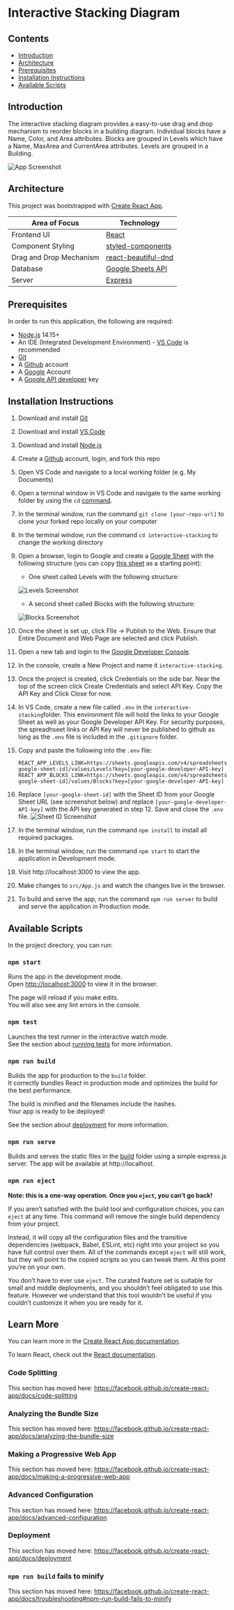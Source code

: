 # Interactive Stacking Diagram

## Contents

- [Introduction](#Introduction)
- [Architecture](#Architecture)
- [Prerequisites](#Prerequisites)
- [Installation Instructions](#Installation-Instructions)
- [Available Scripts](#Available-Scripts)

## Introduction

The interactive stacking diagram provides a easy-to-use drag and drop mechanism to reorder blocks in a building diagram. Individual blocks have a Name, Color, and Area attributes. Blocks are grouped in Levels which have a Name, MaxArea and CurrentArea attributes. Levels are grouped in a Building.

![App Screenshot](https://raw.githubusercontent.com/jeffreyclu/interactive-stacking/master/README.assets/Screen%20Shot%202020-10-28%20at%202.43.17%20PM.png)

## Architecture

This project was bootstrapped with [Create React App](https://github.com/facebook/create-react-app).

| Area of Focus           | Technology          |
| ----------------------- | ------------------- |
| Frontend UI             | [React](https://reactjs.org/)               |
| Component Styling       | [styled-components](https://styled-components.com/)   |
| Drag and Drop Mechanism | [react-beautiful-dnd](https://github.com/atlassian/react-beautiful-dnd) |
| Database                | [Google Sheets API](https://developers.google.com/sheets/api)      |
| Server                  | [Express](https://expressjs.com/)             |

## Prerequisites

In order to run this application, the following are required:

- [Node.js](https://nodejs.org/en/) 14.15+
- An IDE (Integrated Development Environment) - [VS Code](https://code.visualstudio.com/) is recommended
- [Git](https://git-scm.com/)
- A [Github](https://github.com/) account
- A [Google](https://google.com) Account
- A [Google API developer](https://developers.google.com/) key

## Installation Instructions

1. Download and install [Git](https://git-scm.com/downloads)

2. Download and install [VS Code](https://code.visualstudio.com/download)

3. Download and install [Node.js](https://nodejs.org/en/download/)

4. Create a [Github](https://github.com/) account, login, and fork this repo

5. Open VS Code and navigate to a local working folder (e.g. My Documents)

6. Open a terminal window in VS Code and navigate to the same working folder by using the `cd` [command](https://www.howtogeek.com/659411/how-to-change-directories-in-command-prompt-on-windows-10/).

7. In the terminal window, run the command `git clone [your-repo-url]` to clone your forked repo locally on your computer

8. In the terminal window, run the command `cd interactive-stacking` to change the working directory

9. Open a browser, login to Google and create a [Google Sheet](https://www.google.com/sheets/about/) with the following structure (you can copy [this sheet](https://docs.google.com/spreadsheets/d/e/2PACX-1vSzC0IpB45knvuUiViF7I1XjwIM8dF98U2M89qDSc1l9IdEAj_de9FFLjRgVPOTn7nqmXvELyaQssPN/pubhtml) as a starting point):
     - One sheet called Levels with the following structure:

   ![Levels Screenshot](https://raw.githubusercontent.com/jeffreyclu/interactive-stacking/master/README.assets/Screen%20Shot%202020-10-28%20at%202.30.48%20PM.png)
     - A second sheet called Blocks with the following structure:

   ![Blocks Screenshot](https://raw.githubusercontent.com/jeffreyclu/interactive-stacking/master/README.assets/Screen%20Shot%202020-10-28%20at%202.31.00%20PM.png)

10. Once the sheet is set up, click FIle -> Publish to the Web. Ensure that Entire Document and Web Page are selected and click Publish.

11. Open a new tab and login to the [Google Developer Console](https://console.developers.google.com/apis/dashboard).

12. In the console, create a New Project and name it `interactive-stacking`.

13. Once the project is created, click Credentials on the side bar. Near the top of the screen click Create Credentials and select API Key. Copy the API Key and Click Close for now.

14. In VS Code, create a new file called `.env` in the `interactive-stacking`folder. This environment file will hold the links to your Google Sheet as well as your Google Developer API Key. For security purposes, the spreadhseet links or API Key will never be published to github as long as the `.env` file is included in the `.gitignore` folder.

15. Copy and paste the following into the `.env` file:

      ```
      REACT_APP_LEVELS_LINK=https://sheets.googleapis.com/v4/spreadsheets/[your-google-sheet-id]/values/Levels?key=[your-google-developer-API-key]
      REACT_APP_BLOCKS_LINK=https://sheets.googleapis.com/v4/spreadsheets/[your-google-sheet-id]/values/Blocks?key=[your-google-developer-API-key]
      ```

      

16. Replace `[your-google-sheet-id]` with the Sheet ID from your Google Sheet URL (see screenshot below) and replace `[your-google-developer-API-key]` with the API key generated in step 12. Save and close the `.env` file.
![Sheet ID Screenshot](https://raw.githubusercontent.com/jeffreyclu/interactive-stacking/master/README.assets/Screen%20Shot%202020-10-28%20at%203.23.11%20PM.png)

17. In the terminal window, run the command `npm install` to install all required packages.
18. In the terminal window, run the command `npm start` to start the application in Development mode.
19. Visit http://localhost:3000 to view the app.
20. Make changes to `src/App.js` and watch the changes live in the browser.
21. To build and serve the app, run the command `npm run server` to build and serve the application in Production mode.

##  Available Scripts

In the project directory, you can run:

### `npm start`

Runs the app in the development mode.<br />
Open [http://localhost:3000](http://localhost:3000) to view it in the browser.

The page will reload if you make edits.<br />
You will also see any lint errors in the console.

### `npm test`

Launches the test runner in the interactive watch mode.<br />
See the section about [running tests](https://facebook.github.io/create-react-app/docs/running-tests) for more information.

### `npm run build`

Builds the app for production to the `build` folder.<br />
It correctly bundles React in production mode and optimizes the build for the best performance.

The build is minified and the filenames include the hashes.<br />
Your app is ready to be deployed!

See the section about [deployment](https://facebook.github.io/create-react-app/docs/deployment) for more information.

### `npm run serve`

Builds and serves the static files in the [build](#npm-run-build) folder using a simple express.js server. The app will be available at http://localhost.

### `npm run eject`

**Note: this is a one-way operation. Once you `eject`, you can’t go back!**

If you aren’t satisfied with the build tool and configuration choices, you can `eject` at any time. This command will remove the single build dependency from your project.

Instead, it will copy all the configuration files and the transitive dependencies (webpack, Babel, ESLint, etc) right into your project so you have full control over them. All of the commands except `eject` will still work, but they will point to the copied scripts so you can tweak them. At this point you’re on your own.

You don’t have to ever use `eject`. The curated feature set is suitable for small and middle deployments, and you shouldn’t feel obligated to use this feature. However we understand that this tool wouldn’t be useful if you couldn’t customize it when you are ready for it.

## Learn More

You can learn more in the [Create React App documentation](https://facebook.github.io/create-react-app/docs/getting-started).

To learn React, check out the [React documentation](https://reactjs.org/).

### Code Splitting

This section has moved here: https://facebook.github.io/create-react-app/docs/code-splitting

### Analyzing the Bundle Size

This section has moved here: https://facebook.github.io/create-react-app/docs/analyzing-the-bundle-size

### Making a Progressive Web App

This section has moved here: https://facebook.github.io/create-react-app/docs/making-a-progressive-web-app

### Advanced Configuration

This section has moved here: https://facebook.github.io/create-react-app/docs/advanced-configuration

### Deployment

This section has moved here: https://facebook.github.io/create-react-app/docs/deployment

### `npm run build` fails to minify

This section has moved here: https://facebook.github.io/create-react-app/docs/troubleshooting#npm-run-build-fails-to-minify
